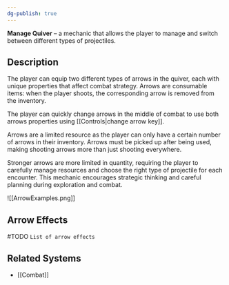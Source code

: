 ```yaml
---
dg-publish: true
---
```

**Manage Quiver** – a mechanic that allows the player to manage and switch between different types of projectiles.
## Description
The player can equip two different types of arrows in the quiver, each with unique properties that affect combat strategy. Arrows are consumable items: when the player shoots, the corresponding arrow is removed from the inventory. 

The player can quickly change arrows in the middle of combat to use both arrows properties using [[Controls|change arrow key]].

Arrows are a limited resource as the player can only have a certain number of arrows in their inventory. Arrows must be picked up after being used, making shooting arrows more than just shooting everywhere. 

Stronger arrows are more limited in quantity, requiring the player to carefully manage resources and choose the right type of projectile for each encounter. This mechanic encourages strategic thinking and careful planning during exploration and combat.

![[ArrowExamples.png]]
## Arrow Effects

#TODO `List of arrow effects`

## Related Systems
- [[Combat]]
